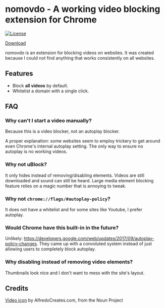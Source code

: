 # nomovdo - A working video blocking extension for Chrome

[![License](https://img.shields.io/badge/license-BSD-blue.svg)](LICENSE)

[Download](https://chrome.google.com/webstore/detail/nomovdo/liceejagengiobjejmofgipjdmcojlli)

nomovdo is an extension for blocking videos on websites.
It was created because I could not find anything that works consistently on all websites.

## Features

- Block **all videos** by default.
- Whitelist a domain with a single click.

## FAQ

### Why can't I start a video manually?

Because this is a video blocker, not an autoplay blocker.

A proper explanation: some websites seem to employ trickery to get around even Chrome's internal autoplay setting.
The only way to ensure no autoplay is no working videos.

### Why not uBlock?

It only hides instead of removing/disabling elements.
Videos are still downloaded and sound can still be heard.
Large media element blocking feature relies on a magic number that is annoying to tweak.

### Why not `chrome://flags/#autoplay-policy`?

It does not have a whitelist and for some sites like Youtube, I prefer autoplay.

### Would Chrome have this built-in in the future?

Unlikely: https://developers.google.com/web/updates/2017/09/autoplay-policy-changes.
They came up with a convoluted system instead of just allowing users to completely block autoplay.

### Why disabling instead of removing video elements?

Thumbnails look nice and I don't want to mess with the site's layout.

## Credits

[Video icon](https://thenounproject.com/search/?q=video&creator=1275668&i=387694) by AlfredoCreates.com, from the Noun Project
